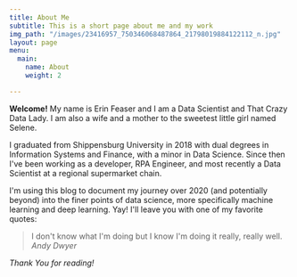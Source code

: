 ```yaml
---
title: About Me
subtitle: This is a short page about me and my work
img_path: "/images/23416957_750346068487864_21798019884122112_n.jpg"
layout: page
menu:
  main:
    name: About
    weight: 2

---
```

**Welcome!** My name is Erin Feaser and I am a Data Scientist and That Crazy Data Lady. I am also a wife and a mother to the sweetest little girl named Selene.

I graduated from Shippensburg University in 2018 with dual degrees in Information Systems and Finance, with a minor in Data Science. Since then I've been working as a developer, RPA Engineer, and most recently a Data Scientist at a  regional supermarket chain.

I'm using this blog to document my journey over 2020 (and potentially beyond) into the finer points of data science, more specifically machine learning and deep learning. Yay! I'll leave you with one of my favorite quotes:

> I don't know what I'm doing but I know I'm doing it really, really well. <cite>Andy Dwyer</cite>

_Thank You for reading!_